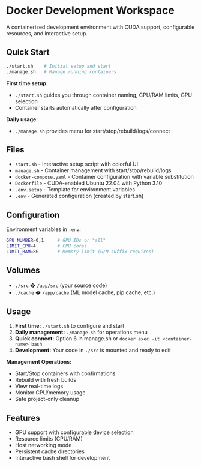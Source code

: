 # Docker Development Workspace

A containerized development environment with CUDA support, configurable resources, and interactive setup.

## Quick Start

```bash
./start.sh    # Initial setup and start
./manage.sh   # Manage running containers
```

**First time setup:**
- `./start.sh` guides you through container naming, CPU/RAM limits, GPU selection
- Container starts automatically after configuration

**Daily usage:**
- `./manage.sh` provides menu for start/stop/rebuild/logs/connect

## Files

- `start.sh` - Interactive setup script with colorful UI
- `manage.sh` - Container management with start/stop/rebuild/logs
- `docker-compose.yaml` - Container configuration with variable substitution
- `Dockerfile` - CUDA-enabled Ubuntu 22.04 with Python 3.10
- `.env.setup` - Template for environment variables
- `.env` - Generated configuration (created by start.sh)

## Configuration

Environment variables in `.env`:
```bash
GPU_NUMBER=0,1     # GPU IDs or "all"
LIMIT_CPU=4        # CPU cores
LIMIT_RAM=8G       # Memory limit (G/M suffix required)
```

## Volumes

- `./src` � `/app/src` (your source code)
- `./cache` � `/app/cache` (ML model cache, pip cache, etc.)

## Usage

1. **First time:** `./start.sh` to configure and start
2. **Daily management:** `./manage.sh` for operations menu
3. **Quick connect:** Option 6 in manage.sh or `docker exec -it <container-name> bash`
4. **Development:** Your code in `./src` is mounted and ready to edit

**Management Operations:**
- Start/Stop containers with confirmations
- Rebuild with fresh builds  
- View real-time logs
- Monitor CPU/memory usage
- Safe project-only cleanup

## Features

- GPU support with configurable device selection
- Resource limits (CPU/RAM) 
- Host networking mode
- Persistent cache directories
- Interactive bash shell for development